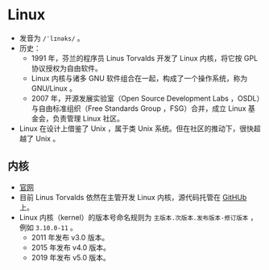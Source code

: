 # Linux

- 发音为 `/ˈlɪnəks/` 。
- 历史：
  - 1991 年，芬兰的程序员 Linus Torvalds 开发了 Linux 内核，将它按 GPL 协议授权为自由软件。
  - Linux 内核与诸多 GNU 软件组合在一起，构成了一个操作系统，称为 GNU/Linux 。
  - 2007 年，开源发展实验室（Open Source Development Labs ，OSDL）与自由标准组织（Free Standards Group ，FSG）合并，成立 Linux 基金会，负责管理 Linux 社区。
- Linux 在设计上借鉴了 Unix ，属于类 Unix 系统。但在社区的推动下，很快超越了 Unix 。

## 内核

- [官网](https://www.kernel.org/)
- 目前 Linus Torvalds 依然在主管开发 Linux 内核，源代码托管在 [GitHUb](https://github.com/torvalds/linux) 上。
- Linux 内核（kernel）的版本号命名规则为 ` 主版本.次版本.发布版本-修订版本 ` ，例如 `3.10.0-11` 。
  - 2011 年发布 v3.0 版本。
  - 2015 年发布 v4.0 版本。
  - 2019 年发布 v5.0 版本。
